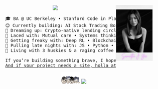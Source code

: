<div align="center">
<img src="https://raw.githubusercontent.com/samanthajyee/samanthajyee/main/Polaroid.png" width="23.5%" align="right" />
<img src="https://readme-typing-svg.demolab.com?font=Inconsolata&weight=500&size=40&duration=4000&pause=300&color=e0acea&center=true&vCenter=true&multiline=true&repeat=false&random=false&width=1000&height=140&lines=Oh%2C+hi!+Let%E2%80%99s+skip+the+small+talk%2C+shall+we%3F;I%E2%80%99m+Sam%2C+a+self-taught+programmer+%E2%9C%BD" width="70%" />
<pre>
    🎓 BA @ UC Berkeley • Stanford Code in Place 2024 • UN Youth Delegate
    😌 Currently building: AI Stock Trading Bot • Youth Baseball App MVP
    💫 Dreaming up: Crypto-native lending circles & family trusts @ WMNCAP
    🧵 Laced with: Mutual care • Systems thinking • Intentional design
    🫦 Getting freaky with: Deep RL • Blockchain • Smart contract architecture   
    🌙 Pulling late nights with: JS • Python • Solidity • VSCode • Pen & paper
    🐺 Living with 3 huskies & a raging coffee addiction (I do not sleep lol)<br>
    If you’re building something brave, I hope you don’t do it alone.
    <a href="https://samanthajyee.webflow.io">And if your project needs a site, holla at me over here.</a>
</pre>
<img src="https://raw.githubusercontent.com/samanthajyee/samanthajyee/refs/heads/main/Huskies.gif" width="60" />
<img src="https://komarev.com/ghpvc/?username=samanthajyee&color=e0acea" />
</div>
